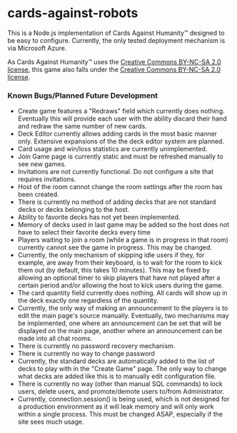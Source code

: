 # cards-against-robots

This is a Node.js implementation of Cards Against Humanity&trade; designed to be easy to configure. Currently, the only tested deployment mechanism is via Microsoft Azure.

As Cards Against Humanity&trade; uses the [Creative Commons BY-NC-SA 2.0 license](https://creativecommons.org/licenses/by-nc-sa/2.0/), this game also falls under the [Creative Commons BY-NC-SA 2.0 license](https://creativecommons.org/licenses/by-nc-sa/2.0/).

### Known Bugs/Planned Future Development
- Create game features a "Redraws" field which currently does nothing. Eventually this will provide each user with the ability discard their hand and redraw the same number of new cards.
- Deck Editor currently allows adding cards in the most basic manner only. Extensive expansions of the the deck editor system are planned.
- Card usage and win/loss statistics are currently unimplemented.
- Join Game page is currently static and must be refreshed manually to see new games.
- Invitations are not currently functional. Do not configure a site that requires invitations.
- Host of the room cannot change the room settings after the room has been created.
- There is currently no method of adding decks that are not standard decks or decks belonging to the host.
- Ability to favorite decks has not yet been implemented.
- Memory of decks used in last game may be added so the host does not have to select their favorite decks every time
- Players waiting to join a room (while a game is in progress in that room) currently cannot see the game in progress. This may be changed.
- Currently, the only mechanism of skipping idle users if they, for example, are away from their keyboard, is to wait for the room to kick them out (by default, this takes 10 minutes). This may be fixed by allowing an optional timer to skip players that have not played after a certain period and/or allowing the host to kick users during the game.
- The card quantity field currently does nothing. All cards will show up in the deck exactly one regardless of the quantity.
- Currently, the only way of making an announcement to the players is to edit the main page's source manually. Eventually, two mechanisms may be implemented, one where an announcement can be set that will be displayed on the main page, another where an announcement can be made into all chat rooms.
- There is currently no password recovery mechanism.
- There is currently no way to change password
- Currently, the standard decks are automatically added to the list of decks to play with in the "Create Game" page. The only way to change what decks are added like this is to manually edit configuration file. 
- There is currently no way (other than manual SQL commands) to lock users, delete users, and promote/demote users to/from Administrator.
- Currently, connection.session() is being used, which is not designed for a production environment as it will leak memory and will only work within a single process. This must be changed ASAP, especially if the site sees much usage.
